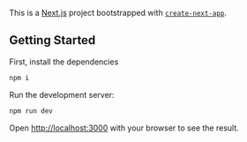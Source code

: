 This is a [Next.js](https://nextjs.org/) project bootstrapped with [`create-next-app`](https://github.com/vercel/next.js/tree/canary/packages/create-next-app).

## Getting Started

First, install the dependencies

```bash
npm i
```

Run the development server:

```bash
npm run dev
```

Open [http://localhost:3000](http://localhost:3000) with your browser to see the result.





